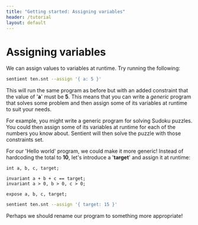 ```yaml
---
title: "Getting started: Assigning variables"
header: /tutorial
layout: default
---
```

# Assigning variables

We can assign values to variables at runtime. Try running the following:

```bash
sentient ten.snt --assign '{ a: 5 }'
```

This will run the same program as before but with an added constraint that the
value of '**a**' must be **5**. This means that you can write a *generic*
program that solves some problem and then assign some of its variables at
runtime to suit your needs.

For example, you might write a generic program for solving Sudoku puzzles. You
could then assign some of its variables at runtime for each of the numbers you
know about. Sentient will then solve the puzzle with those constraints set.

For our 'Hello world' program, we could make it more generic! Instead of
hardcoding the total to **10**, let's introduce a '**target**' and assign it at
runtime:

```sentient
int a, b, c, target;

invariant a + b + c == target;
invariant a > 0, b > 0, c > 0;

expose a, b, c, target;
```

```bash
sentient ten.snt --assign '{ target: 15 }'
```

Perhaps we should rename our program to something more appropriate!
